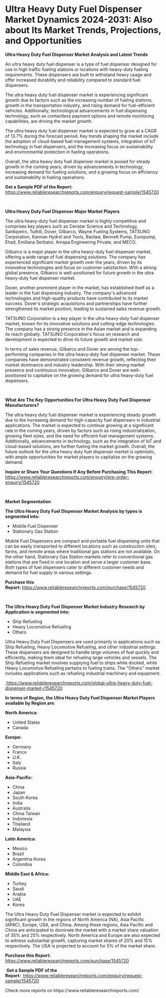 <p><h1>Ultra Heavy Duty Fuel Dispenser Market Dynamics 2024-2031: Also about Its Market Trends, Projections, and Opportunities</h1></p><p><strong>Ultra Heavy Duty Fuel Dispenser Market Analysis and Latest Trends</strong></p>
<p><p>An ultra heavy duty fuel dispenser is a type of fuel dispenser designed for use in high traffic fueling stations or locations with heavy-duty fueling requirements. These dispensers are built to withstand heavy usage and offer increased durability and reliability compared to standard fuel dispensers.</p><p>The ultra heavy duty fuel dispenser market is experiencing significant growth due to factors such as the increasing number of fueling stations, growth in the transportation industry, and rising demand for fuel-efficient vehicles. Additionally, technological advancements in fuel dispensing technology, such as contactless payment options and remote monitoring capabilities, are driving the market growth.</p><p>The ultra heavy duty fuel dispenser market is expected to grow at a CAGR of 13.7% during the forecast period. Key trends shaping the market include the adoption of cloud-based fuel management systems, integration of IoT technology in fuel dispensers, and the increasing focus on sustainability and environmental protection in fueling operations.</p><p>Overall, the ultra heavy duty fuel dispenser market is poised for steady growth in the coming years, driven by advancements in technology, increasing demand for fueling solutions, and a growing focus on efficiency and sustainability in fueling operations.</p></p>
<p><strong>Get a Sample PDF of the Report:&nbsp;</strong> <a href="https://www.reliableresearchreports.com/enquiry/request-sample/1545720">https://www.reliableresearchreports.com/enquiry/request-sample/1545720</a></p>
<p>&nbsp;</p>
<p><strong>Ultra Heavy Duty Fuel Dispenser Major Market Players</strong></p>
<p><p>The ultra heavy-duty fuel dispenser market is highly competitive and comprises key players such as Censtar Science and Technology, Sankipetro, Tuthill, Dover, Gilbarco, Wayne Fueling Systems, TATSUNO Corporation, Kannan Hydrol and Tools, Banlaw, Bennett Pump, Europump, Ehad, Emiliana Serbatoi, Amspa Engineering Private, and MECO.</p><p>Gilbarco is a major player in the ultra heavy-duty fuel dispenser market, offering a wide range of fuel dispensing solutions. The company has experienced significant market growth over the years, driven by its innovative technologies and focus on customer satisfaction. With a strong global presence, Gilbarco is well-positioned for future growth in the ultra heavy-duty fuel dispenser market.</p><p>Dover, another prominent player in the market, has established itself as a leader in the fuel dispensing industry. The company's advanced technologies and high-quality products have contributed to its market success. Dover's strategic acquisitions and partnerships have further strengthened its market position, leading to sustained sales revenue growth.</p><p>TATSUNO Corporation is a key player in the ultra heavy-duty fuel dispenser market, known for its innovative solutions and cutting-edge technologies. The company has a strong presence in the Asian market and is expanding its reach globally. TATSUNO Corporation's focus on research and development is expected to drive its future growth and market size.</p><p>In terms of sales revenue, Gilbarco and Dover are among the top-performing companies in the ultra heavy-duty fuel dispenser market. These companies have demonstrated consistent revenue growth, reflecting their market dominance and industry leadership. With their strong market presence and continuous innovation, Gilbarco and Dover are well-positioned to capitalize on the growing demand for ultra heavy-duty fuel dispensers.</p></p>
<p>&nbsp;</p>
<p><strong>What Are The Key Opportunities For Ultra Heavy Duty Fuel Dispenser Manufacturers?</strong></p>
<p><p>The ultra heavy duty fuel dispenser market is experiencing steady growth due to the increasing demand for high-capacity fuel dispensers in industrial applications. The market is expected to continue growing at a significant rate in the coming years, driven by factors such as rising industrialization, growing fleet sizes, and the need for efficient fuel management systems. Additionally, advancements in technology, such as the integration of IoT and cloud-based solutions, are further fueling the market growth. Overall, the future outlook for the ultra heavy duty fuel dispenser market is optimistic, with ample opportunities for market players to capitalize on the growing demand.</p></p>
<p><strong>Inquire or Share Your Questions If Any Before Purchasing This Report:</strong> <a href="https://www.reliableresearchreports.com/enquiry/pre-order-enquiry/1545720">https://www.reliableresearchreports.com/enquiry/pre-order-enquiry/1545720</a></p>
<p>&nbsp;</p>
<p><strong>Market Segmentation</strong></p>
<p><strong>The Ultra Heavy Duty Fuel Dispenser Market Analysis by types is segmented into:</strong></p>
<p><ul><li>Mobile Fuel Dispenser</li><li>Stationary Gas Station</li></ul></p>
<p><p>Mobile Fuel Dispensers are compact and portable fuel dispensing units that can be easily transported to different locations such as construction sites, farms, and remote areas where traditional gas stations are not available. On the other hand, Stationary Gas Station markets refer to conventional gas stations that are fixed in one location and serve a larger customer base. Both types of fuel dispensers cater to different customer needs and demand for fuel supply in various settings.</p></p>
<p><strong>Purchase this Report:&nbsp;</strong><a href="https://www.reliableresearchreports.com/purchase/1545720">https://www.reliableresearchreports.com/purchase/1545720</a></p>
<p>&nbsp;</p>
<p><strong>The Ultra Heavy Duty Fuel Dispenser Market Industry Research by Application is segmented into:</strong></p>
<p><ul><li>Ship Refueling</li><li>Heavy Locomotive Refueling</li><li>Others</li></ul></p>
<p><p>Ultra Heavy Duty Fuel Dispensers are used primarily in applications such as Ship Refueling, Heavy Locomotive Refueling, and other industrial settings. These dispensers are designed to handle large volumes of fuel quickly and efficiently, making them ideal for refueling large vehicles and vessels. The Ship Refueling market involves supplying fuel to ships while docked, while Heavy Locomotive Refueling pertains to fueling trains. The "Others" market includes applications such as refueling industrial machinery and equipment.</p></p>
<p><a href="https://www.reliableresearchreports.com/global-ultra-heavy-duty-fuel-dispenser-market-r1545720">&nbsp;https://www.reliableresearchreports.com/global-ultra-heavy-duty-fuel-dispenser-market-r1545720</a></p>
<p><strong>In terms of Region, the Ultra Heavy Duty Fuel Dispenser Market Players available by Region are:</strong></p>
<p>
    <p> <strong> North America: </strong>
        <ul>
            <li>United States</li>
            <li>Canada</li>
        </ul>
        </p> 
    <p> <strong> Europe: </strong>
        <ul>
            <li>Germany</li>
            <li>France</li>
            <li>U.K.</li>
            <li>Italy</li>
            <li>Russia</li>
        </ul>
        </p> 
    <p> <strong> Asia-Pacific: </strong>
        <ul>
            <li>China</li>
            <li>Japan</li>
            <li>South Korea</li>
            <li>India</li>
            <li>Australia</li>
            <li>China Taiwan</li>
            <li>Indonesia</li>
            <li>Thailand</li>
            <li>Malaysia</li>
        </ul>
        </p> 
    <p> <strong> Latin America: </strong>
        <ul>
            <li>Mexico</li>
            <li>Brazil</li>
            <li>Argentina Korea</li>
            <li>Colombia</li>
        </ul>
        </p> 
    <p> <strong> Middle East & Africa: </strong>
        <ul>
            <li>Turkey</li>
            <li>Saudi</li>
            <li>Arabia</li>
            <li>UAE</li>
            <li>Korea</li>
        </ul>
    </p>
    </p>
<p><p>The Ultra Heavy Duty Fuel Dispenser market is expected to exhibit significant growth in the regions of North America (NA), Asia Pacific (APAC), Europe, USA, and China. Among these regions, Asia Pacific and China are anticipated to dominate the market with a market share valuation of 35% and 25% respectively. North America and Europe are also expected to witness substantial growth, capturing market shares of 20% and 15% respectively. The USA is projected to account for 5% of the market share.</p></p>
<p><strong>Purchase this Report: </strong><a href="https://www.reliableresearchreports.com/purchase/1545720">https://www.reliableresearchreports.com/purchase/1545720</a></p>
<p>&nbsp;<strong>Get a Sample PDF of the Report:&nbsp;&nbsp;</strong><a href="https://www.reliableresearchreports.com/enquiry/request-sample/1545720">https://www.reliableresearchreports.com/enquiry/request-sample/1545720</a></p>
<p><strong></strong></p>
<p>Check more reports on https://www.reliableresearchreports.com/</p>